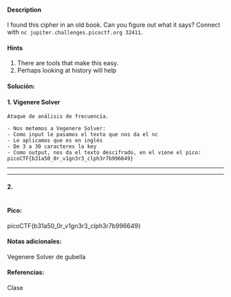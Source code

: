 
#### Description
I found this cipher in an old book. Can you figure out what it says? Connect with `nc jupiter.challenges.picoctf.org 32411`.

#### Hints 
1. There are tools that make this easy.
2. Perhaps looking at history will help

#### Solución:

#### 1. Vigenere Solver 

````
Ataque de análisis de frecuencia.

- Nos metemos a Vegenere Solver:
- Como input le pasamos el texto que nos da el nc
- Le aplicamos que es en inglés 
- De 3 a 30 caracteres la key
- Como output, nos da el texto descifrado, en el viene el pico: picoCTF{b31a50_0r_v1gn3r3_clph3r7b996649}
`````




--- 
---
#### 2.

````

`````


#### Pico:
picoCTF{b31a50_0r_v1gn3r3_clph3r7b996649}

#### Notas adicionales:
Vegenere Solver de gubella

#### Referencias:
Clase



